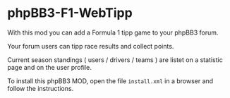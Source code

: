 phpBB3-F1-WebTipp
=================

With this mod you can add a Formula 1 tipp game to your phpBB3 forum.

Your forum users can tipp race results and collect points.

Current season standings ( users / drivers / teams ) are listet on a statistic page and on the user profile.

To install this phpBB3 MOD, open the file `install.xml` in a browser and follow the instructions.
